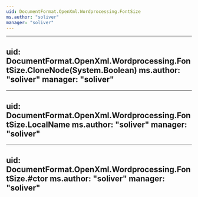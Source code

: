 ```yaml
---
uid: DocumentFormat.OpenXml.Wordprocessing.FontSize
ms.author: "soliver"
manager: "soliver"
---
```


---
uid: DocumentFormat.OpenXml.Wordprocessing.FontSize.CloneNode(System.Boolean)
ms.author: "soliver"
manager: "soliver"
---

---
uid: DocumentFormat.OpenXml.Wordprocessing.FontSize.LocalName
ms.author: "soliver"
manager: "soliver"
---

---
uid: DocumentFormat.OpenXml.Wordprocessing.FontSize.#ctor
ms.author: "soliver"
manager: "soliver"
---
